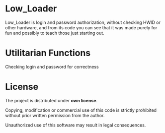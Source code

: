 # Low_Loader

Low_Loader is login and password authorization, without checking HWID or other hardware, and from its code you can see that it was made purely for fun and possibly to teach those just starting out.

# Utilitarian Functions
Checking login and password for correctness

# License
The project is distributed under **own license**.

Copying, modification or commercial use of this code is strictly prohibited without prior written permission from the author.

Unauthorized use of this software may result in legal consequences.
